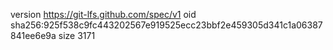 version https://git-lfs.github.com/spec/v1
oid sha256:925f538c9fc443202567e919525ecc23bbf2e459305d341c1a06387841ee6e9a
size 3171
